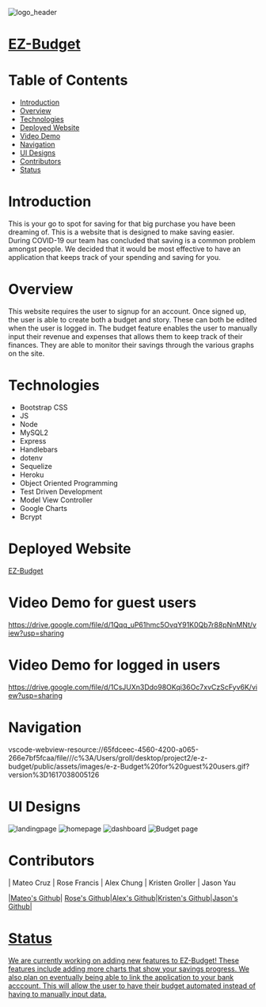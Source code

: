 ![logo_header](https://user-images.githubusercontent.com/75186217/112775688-a0198880-900b-11eb-9fa3-9bb02eea1291.gif)

# <a href="https://ez-budget10.herokuapp.com/">EZ-Budget</a>

# Table of Contents
* [Introduction](#Introduction)
* [Overview](#Overview)
* [Technologies](#Technologies)
* [Deployed Website](#Deployed-Website)
* [Video Demo](#Video-Demo)
* [Navigation](#Navigation)
* [UI Designs](#UI-Designs)
* [Contributors](#Contributors)
* [Status](#Status)


# Introduction

This is your go to spot for saving for that big purchase you have been dreaming of. This is a website that is designed to make saving easier. During COVID-19 our team has concluded that saving is a common problem amongst  people. We decided that it would be most effective to have an application that keeps track of your spending and saving for you.


# Overview

This website requires the user to signup for an account. Once signed up, the user is able to create both a budget and story. These can both be edited when the user is logged in. The budget feature enables the user to manually input their revenue and expenses that allows them to keep track of their finances. They are able to monitor their savings through the various graphs on the site. 


# Technologies

* Bootstrap CSS
* JS
* Node
* MySQL2
* Express 
* Handlebars
* dotenv
* Sequelize
* Heroku
* Object Oriented Programming
* Test Driven Development
* Model View Controller
* Google Charts
* Bcrypt


# Deployed Website

[EZ-Budget](https://ez-budget10.herokuapp.com/)


# Video Demo for guest users

 https://drive.google.com/file/d/1Qqq_uP61hmc5OvqY91K0Qb7r88pNnMNt/view?usp=sharing
 
# Video Demo for logged in users
 
https://drive.google.com/file/d/1CsJUXn3Ddo98OKqi36Oc7xvCzScFyv6K/view?usp=sharing

# Navigation

vscode-webview-resource://65fdceec-4560-4200-a065-266e7bf5fcaa/file///c%3A/Users/groll/desktop/project2/e-z-budget/public/assets/images/e-z-Budget%20for%20guest%20users.gif?version%3D1617038005126


# UI Designs

![landingpage](https://user-images.githubusercontent.com/75186217/112866732-1bb91b00-9088-11eb-9363-69bdbdde489d.jpg)
![homepage](https://user-images.githubusercontent.com/75186217/112866744-207dcf00-9088-11eb-9d00-9e465ba3621b.jpg)
![dashboard](https://user-images.githubusercontent.com/75186217/112866755-24115600-9088-11eb-86e0-d87a2eb5f7f1.jpg)
![Budget page](https://user-images.githubusercontent.com/75186217/112866767-2673b000-9088-11eb-9618-c82ec2fac3e3.jpg)


# Contributors

| Mateo Cruz | Rose Francis | Alex Chung | Kristen Groller | Jason Yau


|<a href="https://github.com/cruzma" target="_blank">Mateo's Github</a>| <a href="https://github.com/rosefrancis-tech"> Rose's Github</a>|<a href="https://github.com/AChung92">Alex's Github</a>|<a href="https://github.com/Kgroll">Kristen's Github</a>|<a href="https://github.com/0726hayate">Jason's Github|
 
  
# Status
We are currently working on adding new features to EZ-Budget! These features include adding more charts that show your savings progress. We also plan on eventually being able to link the application to your bank acccount. This will allow the user to have their budget automated instead of having to manually input data.

